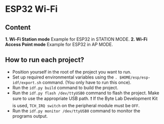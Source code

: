 # ESP32 Wi-Fi

## Content

**1. Wi-Fi Station mode**
  Example for ESP32 in STATION MODE.
**2. Wi-Fi Access Point mode**
  Example for ESP32 in AP MODE.

  ## How to run each project?
- Position yourself in the root of the project you want to run.
- Set up required environmental variables using the `. $HOME/esp/esp-idf/export.sh` command. (You only have to run this once).
- Run the `idf.py build` command to build the project.
- Run the `idf.py flash /dev/ttyUSB0` command to flash the project. Make sure to use the appropriate USB path.
:exclamation:  If the Byte Lab Development Kit is used, `TCH_IRQ switch` on the peripheral module must be `OFF`.
- Run the `idf.py monitor /dev/ttyUSB0` command to monitor the programs output.
